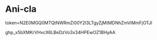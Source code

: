 # Ani-cla
token=N2E0MGQ0MTQtNWRmZi00Y2I3LTgyZjMtMDNhZmViMmFjOTJl

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

